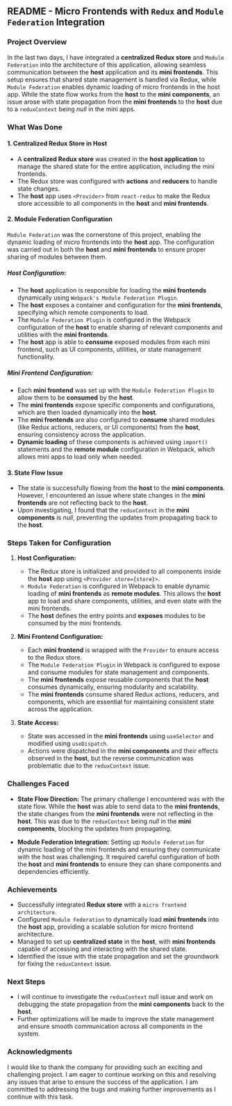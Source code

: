 ## **README - Micro Frontends with `Redux` and `Module Federation` Integration**

### **Project Overview**

In the last two days, I have integrated a **centralized Redux store** and `Module Federation` into the architecture of this application, allowing seamless communication between the **host** application and its **mini frontends**. This setup ensures that shared state management is handled via Redux, while `Module Federation` enables dynamic loading of micro frontends in the host app. While the state flow works from the **host** to the **mini components**, an issue arose with state propagation from the **mini frontends** to the **host** due to a `reduxContext` being _null_ in the mini apps.

### **What Was Done**

#### 1. **Centralized Redux Store in Host**
   - A **centralized Redux store** was created in the **host application** to manage the shared state for the entire application, including the mini frontends.
   - The Redux store was configured with **actions** and **reducers** to handle state changes.
   - The **host** app uses `<Provider>` from `react-redux` to make the Redux store accessible to all components in the **host** and **mini frontends**.

#### 2. **Module Federation Configuration**
   `Module Federation` was the cornerstone of this project, enabling the dynamic loading of micro frontends into the **host** app. The configuration was carried out in both the **host** and **mini frontends** to ensure proper sharing of modules between them.

   ##### **Host Configuration:**
   - The **host** application is responsible for loading the **mini frontends** dynamically using `Webpack's Module Federation Plugin`.
   - The **host** exposes a container and configuration for the **mini frontends**, specifying which remote components to load.
   - The `Module Federation Plugin` is configured in the Webpack configuration of the **host** to enable sharing of relevant components and utilities with the **mini frontends**.
   - The **host** app is able to **consume** exposed modules from each mini frontend, such as UI components, utilities, or state management functionality.

   ##### **Mini Frontend Configuration:**
   - Each **mini frontend** was set up with the `Module Federation Plugin` to allow them to be **consumed** by the **host**.
   - The **mini frontends** expose specific components and configurations, which are then loaded dynamically into the **host**.
   - The **mini frontends** are also configured to **consume** shared modules (like Redux actions, reducers, or UI components) from the **host**, ensuring consistency across the application.
   - **Dynamic loading** of these components is achieved using `import()` statements and the **remote module** configuration in Webpack, which allows mini apps to load only when needed.

#### 3. **State Flow Issue**
   - The state is successfully flowing from the **host** to the **mini components**. However, I encountered an issue where state changes in the **mini frontends** are not reflecting back to the **host**.
   - Upon investigating, I found that the `reduxContext` in the **mini components** is _null_, preventing the updates from propagating back to the **host**.

### **Steps Taken for Configuration**

1. **Host Configuration:**
   - The Redux store is initialized and provided to all components inside the **host** app using `<Provider store={store}>`.
   - `Module Federation` is configured in Webpack to enable dynamic loading of **mini frontends** as **remote modules**. This allows the **host** app to load and share components, utilities, and even state with the mini frontends.
   - The **host** defines the entry points and **exposes** modules to be consumed by the mini frontends.

2. **Mini Frontend Configuration:**
   - Each **mini frontend** is wrapped with the `Provider` to ensure access to the Redux store.
   - The `Module Federation Plugin` in Webpack is configured to expose and consume modules for state management and components.
   - The **mini frontends** expose reusable components that the **host** consumes dynamically, ensuring modularity and scalability.
   - The **mini frontends** consume shared Redux actions, reducers, and components, which are essential for maintaining consistent state across the application.

3. **State Access:**
   - State was accessed in the **mini frontends** using `useSelector` and modified using `useDispatch`.
   - Actions were dispatched in the **mini components** and their effects observed in the **host**, but the reverse communication was problematic due to the `reduxContext` issue.

### **Challenges Faced**

- **State Flow Direction:**
  The primary challenge I encountered was with the state flow. While the **host** was able to send data to the **mini frontends**, the state changes from the **mini frontends** were not reflecting in the **host**. This was due to the `reduxContext` being _null_ in the **mini components**, blocking the updates from propagating.

- **Module Federation Integration:**
  Setting up `Module Federation` for dynamic loading of the mini frontends and ensuring they communicate with the host was challenging. It required careful configuration of both the **host** and **mini frontends** to ensure they can share components and dependencies efficiently.

### **Achievements**

- Successfully integrated **Redux store** with a `micro frontend architecture`.
- Configured `Module Federation` to dynamically load **mini frontends** into the **host** app, providing a scalable solution for micro frontend architecture.
- Managed to set up **centralized state** in the **host**, with **mini frontends** capable of accessing and interacting with the shared state.
- Identified the issue with the state propagation and set the groundwork for fixing the `reduxContext` issue.

### **Next Steps**

- I will continue to investigate the `reduxContext` null issue and work on debugging the state propagation from the **mini components** back to the **host**.
- Further optimizations will be made to improve the state management and ensure smooth communication across all components in the system.

### **Acknowledgments**

I would like to thank the company for providing such an exciting and challenging project. I am eager to continue working on this and resolving any issues that arise to ensure the success of the application. I am committed to addressing the bugs and making further improvements as I continue with this task.
